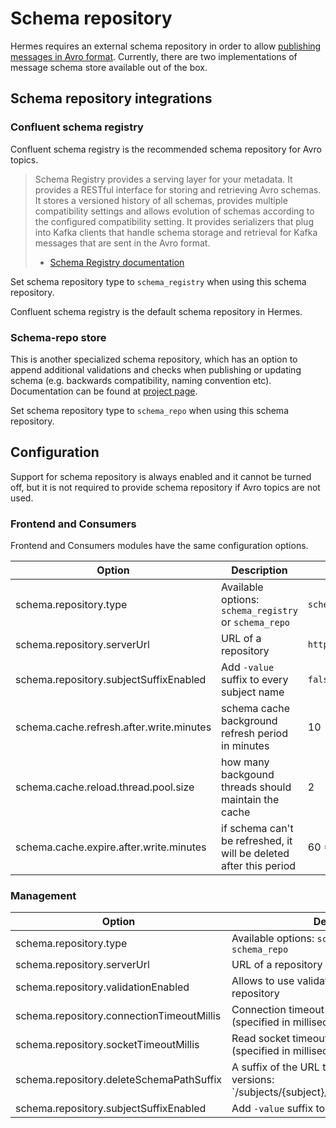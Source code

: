 # Schema repository

Hermes requires an external schema repository in order to allow [publishing messages in Avro format](/user/publishing-avro).
Currently, there are two implementations of message schema store available out of the box.

## Schema repository integrations

### Confluent schema registry

Confluent schema registry is the recommended schema repository for Avro topics.

> Schema Registry provides a serving layer for your metadata. It provides a RESTful interface for storing and retrieving Avro schemas.
> It stores a versioned history of all schemas, provides multiple compatibility settings and allows evolution
> of schemas according to the configured compatibility setting. It provides serializers that plug into Kafka clients
> that handle schema storage and retrieval for Kafka messages that are sent in the Avro format.
> - [Schema Registry documentation](https://github.com/confluentinc/schema-registry)

Set schema repository type to `schema_registry` when using this schema repository.

Confluent schema registry is the default schema repository in Hermes.

### Schema-repo store

This is another specialized schema repository, which has an option to append additional validations and checks when publishing
or updating schema (e.g. backwards compatibility, naming convention etc). Documentation can be found at
[project page](http://schemarepo.org).

Set schema repository type to `schema_repo` when using this schema repository.

## Configuration

Support for schema repository is always enabled and it cannot be turned off, but it is not required
to provide schema repository if Avro topics are not used.

### Frontend and Consumers

Frontend and Consumers modules have the same configuration options.

Option                                   | Description                                                        | Default value
---------------------------------------- | ------------------------------------------------------------------ | -------------
schema.repository.type                   | Available options: `schema_registry` or `schema_repo`              | `schema_registry`
schema.repository.serverUrl              | URL of a repository                                                | `http://localhost:8888/`
schema.repository.subjectSuffixEnabled   | Add `-value` suffix to every subject name                          | `false`
schema.cache.refresh.after.write.minutes | schema cache background refresh period in minutes                  | 10
schema.cache.reload.thread.pool.size     | how many backgound threads should maintain the cache               | 2
schema.cache.expire.after.write.minutes  | if schema can't be refreshed, it will be deleted after this period | 60 * 24 (day)

### Management

Option                                   | Description                                                        | Default value
---------------------------------------- | ------------------------------------------------------------------ | -------------
schema.repository.type                   | Available options: `schema_registry` or `schema_repo`              | `schema_registry`
schema.repository.serverUrl              | URL of a repository                                                | `http://localhost:8888/`
schema.repository.validationEnabled      | Allows to use validation API in schema repository                  | `false`
schema.repository.connectionTimeoutMillis| Connection timeout used in http client (specified in milliseconds) | 1000
schema.repository.socketTimeoutMillis    | Read socket timeout used in http client (specified in milliseconds)| 3000
schema.repository.deleteSchemaPathSuffix | A suffix of the URL to delete all schema versions: `/subjects/{subject}/{deleteSchemaPathSuffix}| `versions`
schema.repository.subjectSuffixEnabled   | Add `-value` suffix to every subject name                          | `false`

